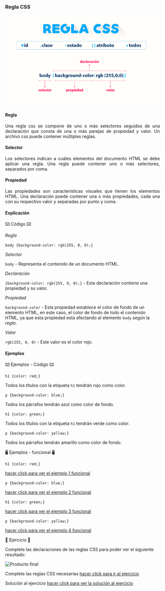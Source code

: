 ### Regla CSS ###

![Regla CSS](image.png)

#### Regla ####

<p align="justify">Una regla css se compone de uno o más selectores seguidos de una declaración que consta de una o más parejas de propiedad y valor. Un archivo css puede contener múltiples reglas.</p>

#### Selector ####

<p align="justify">Los selectores indican a cuáles elementos del documento HTML se debe aplicar una regla. Una regla puede contener uno o más selectores, separados por coma.</p>

#### Propiedad ####

<p align="justify">Las propiedades son características visuales que tienen los elementos HTML. Una declaración puede contener una o más propiedades, cada una con su respectivo valor y separadas por punto y coma.</p>

#### Explicación #####

⌨️ Código ⌨️

*Regla* 

`body {background-color: rgb(255, 0, 0);}`

*Selector*

`body` - Representa el contenido de un documento HTML.

*Declaración*

`{background-color: rgb(255, 0, 0);}` - Esta declaración contiene una propiedad y su valor.

*Propiedad*

`background-color` - Esta propiedad establece el color de fondo de un elemento HTML, en este caso, el color de fondo de todo el contenido HTML, ya que esta propiedad esta afectando al elemento `body` según la *regla*.

*Valor*

`rgb(255, 0, 0)` - Este valor es el color rojo.

#### Ejemplos #####

⌨️ Ejemplos - Código ⌨️

`h1 {color: red;}`

Todos los títulos con la etiqueta `h1` tendrán rojo como color.

`p {background-color: blue;}`

Todos los párrafos tendrán azul como color de fondo.

`h1 {color: green;}`

Todos los títulos con la etiqueta `h1` tendrán verde como color.

`p {background-color: yellow;}`

Todos los párrafos tendrán amarillo como color de fondo.

🖥️ Ejemplos - funcional 🖥️

`h1 {color: red;}`

[hacer click para ver el ejemplo 1 funcional](https://plnkr.co/edit/VZbQR74F8B9fi8Nw?open=lib%2Fscript.js)

`p {background-color: blue;}`

[hacer click para ver el ejemplo 2 funcional](https://plnkr.co/edit/4Y5HSD4ktP64AxPk?open=lib%2Fscript.js)

`h1 {color: green;}`

[hacer click para ver el ejemplo 3 funcional](https://plnkr.co/edit/s49hh0TAK4uqmjUX)

`p {background-color: yellow;}`

[hacer click para ver el ejemplo 4 funcional](https://plnkr.co/edit/Bjqi4QBihg17y9DZ)

🏁 Ejercicio 🏁 

Complete las declaraciones de las reglas CSS para poder ver el siguiente resultado:

![Producto final](https://github.com/GustavoGBlanco/CSS/assets/1201178/4369daf3-29ab-42c2-a912-14b3c0ddf143)


Complete las reglas CSS necesarias
[hacer click para ir al ejercicio](https://plnkr.co/edit/de1goE5lMGV0UU6M)

Solución al ejercicio
[hacer click para ver la solución al ejercicio](https://plnkr.co/edit/5amRbTM5nkI8pw6P?preview)
